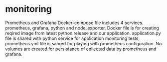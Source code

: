 # monitoring
Prometheus and Grafana 
Docker-compose file includes 4 services. prometheus, grafana, python and node_exporter.
Docker file is for creating reqired image from latest python release and our application.
application.py file  is shared with python service for application monitoring tests,
prometheus.yml file is sahred for playing with prometheus configuration.
No volumes are created for persistance of collected data by prometheus and grafana.


   

